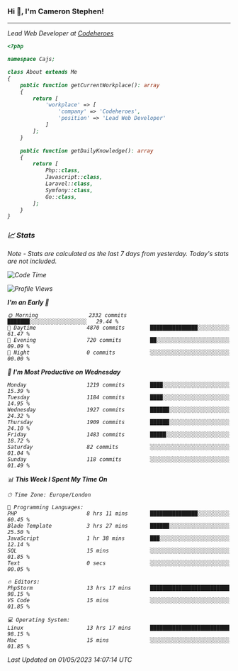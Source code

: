 ### Hi 👋, I'm Cameron Stephen!
<hr>
<p><em>Lead Web Developer at <a href="https://codeheroes.co.uk">Codeheroes</a></p>


```php
<?php

namespace Cajs;

class About extends Me
{
    public function getCurrentWorkplace(): array
    {
        return [
            'workplace' => [
                'company' => 'Codeheroes',
                'position' => 'Lead Web Developer'
            ]
        ];
    }

    public function getDailyKnowledge(): array
    {
        return [
            Php::class,
            Javascript::class,
            Laravel::class,
            Symfony::class,
            Go::class,
        ];
    }
}
```

### 📈 Stats
<p><em>Note - Stats are calculated as the last 7 days from yesterday. Today's stats are not included.</em></p>


<!--START_SECTION:waka-->
![Code Time](http://img.shields.io/badge/Code%20Time-3%2C346%20hrs%2022%20mins-blue)

![Profile Views](http://img.shields.io/badge/Profile%20Views-0-blue)

**I'm an Early 🐤** 

```text
🌞 Morning                2332 commits        ███████░░░░░░░░░░░░░░░░░░   29.44 % 
🌆 Daytime                4870 commits        ███████████████░░░░░░░░░░   61.47 % 
🌃 Evening                720 commits         ██░░░░░░░░░░░░░░░░░░░░░░░   09.09 % 
🌙 Night                  0 commits           ░░░░░░░░░░░░░░░░░░░░░░░░░   00.00 % 
```
📅 **I'm Most Productive on Wednesday** 

```text
Monday                   1219 commits        ████░░░░░░░░░░░░░░░░░░░░░   15.39 % 
Tuesday                  1184 commits        ████░░░░░░░░░░░░░░░░░░░░░   14.95 % 
Wednesday                1927 commits        ██████░░░░░░░░░░░░░░░░░░░   24.32 % 
Thursday                 1909 commits        ██████░░░░░░░░░░░░░░░░░░░   24.10 % 
Friday                   1483 commits        █████░░░░░░░░░░░░░░░░░░░░   18.72 % 
Saturday                 82 commits          ░░░░░░░░░░░░░░░░░░░░░░░░░   01.04 % 
Sunday                   118 commits         ░░░░░░░░░░░░░░░░░░░░░░░░░   01.49 % 
```


📊 **This Week I Spent My Time On** 

```text
🕑︎ Time Zone: Europe/London

💬 Programming Languages: 
PHP                      8 hrs 11 mins       ███████████████░░░░░░░░░░   60.45 % 
Blade Template           3 hrs 27 mins       ██████░░░░░░░░░░░░░░░░░░░   25.50 % 
JavaScript               1 hr 38 mins        ███░░░░░░░░░░░░░░░░░░░░░░   12.14 % 
SQL                      15 mins             ░░░░░░░░░░░░░░░░░░░░░░░░░   01.85 % 
Text                     0 secs              ░░░░░░░░░░░░░░░░░░░░░░░░░   00.05 % 

🔥 Editors: 
PhpStorm                 13 hrs 17 mins      █████████████████████████   98.15 % 
VS Code                  15 mins             ░░░░░░░░░░░░░░░░░░░░░░░░░   01.85 % 

💻 Operating System: 
Linux                    13 hrs 17 mins      █████████████████████████   98.15 % 
Mac                      15 mins             ░░░░░░░░░░░░░░░░░░░░░░░░░   01.85 % 
```


 Last Updated on 01/05/2023 14:07:14 UTC
<!--END_SECTION:waka-->
